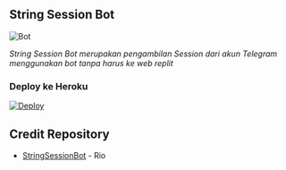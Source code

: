 ## String Session Bot
![Bot](https://telegra.ph/file/b85ee2b9eba888fe00abd.jpg)

<i>String Session Bot merupakan pengambilan Session dari akun Telegram menggunakan bot tanpa harus ke web replit</i>


### Deploy ke Heroku

[![Deploy](https://www.herokucdn.com/deploy/button.svg)](https://heroku.com/deploy?template=https://github.com/apisuserbot/String-SessionBot)

## Credit Repository

*   [StringSessionBot](https://github.com/RioProjectX/GenerateString) - Rio 

